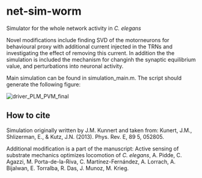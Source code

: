 # net-sim-worm
Simulator for the whole network activity in *C. elegans*


Novel modifications include finding SVD of the motorneurons for behavioural proxy with additional current injected in the TRNs and investigating the effect of removing this current. In addition the the simulation is included the mechanism for changinh the synaptic equilibrium value, and perturbations into neuronal activity.

Main simulation can be found in simulation_main.m. The script should generate the following figure:

![driver_PLM_PVM_final](https://github.com/user-attachments/assets/3c6da19d-46c5-4cf5-8416-6c3e347726fb)


## How to cite 
Simulation originally written by J.M. Kunnert and taken from:
Kunert, J.M., Shlizerman, E., & Kutz, J.N. (2013). Phys. Rev. E, 89 5, 052805.


Additional modification is a part of the manuscript: Active sensing of substrate mechanics optimizes locomotion of *C. elegans*, A. Pidde, C. Agazzi, M. Porta-de-la-Riva, C. Martínez-Fernández, A. Lorrach, A. Bijalwan, E. Torralba, R. Das, J. Munoz, M. Krieg.
